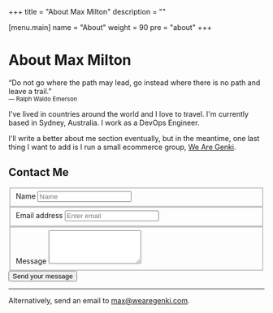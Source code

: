 +++
title = "About Max Milton"
description = ""

[menu.main]
  name = "About"
  weight = 90
  pre = "about"
+++

# About Max Milton

<p class="lead bg-primary">&ldquo;Do not go where the path may lead, go instead where there is no path and leave a trail.&rdquo;<br/>
<small>&mdash; Ralph Waldo Emerson</small></p>

I've lived in countries around the world and I love to travel. I'm currently based in Sydney, Australia. I work as a DevOps Engineer.

I'll write a better about me section eventually, but in the meantime, one last thing I want to add is I run a small ecommerce group, <a href="https://wearegenki.com" target="_blank">We Are Genki</a>.

## Contact Me

<div class="row">
  <form class="col-xs-12 col-md-9" action="https://docs.google.com/a/wearegenki.com/forms/d/1viSY2eAr1kZ9cIf7vTwQpWaB4Zoix7xPnsbhTUcZrTw/formResponse" method="POST" target="_self" target="_blank">
    <fieldset class="form-group">
    <label for="name">Name</label>
    <input type="text" class="form-control" id="name" name="entry.662797564" placeholder="Name">
    </fieldset>
    <fieldset class="form-group">
      <label for="email">Email address</label>
      <input type="email" class="form-control" id="email" name="entry.1672368430" placeholder="Enter email">
    </fieldset>
    <fieldset class="form-group">
      <label for="message">Message</label>
      <textarea class="form-control" id="message" name="entry.1191009931" rows="4"></textarea>
    </fieldset>
    <button type="submit" class="btn btn-primary">Send your message</button>
  </form>
</div>

-----

Alternatively, send an email to <a href="mailto:max@wearegenki.com" onClick="ga('send','event','contact','click','email', {useBeacon: true});">max@wearegenki.com</a>.

